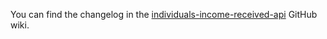 You can find the changelog in the [individuals-income-received-api](https://github.com/hmrc/individuals-income-received-api/wiki/Changelog) GitHub wiki.